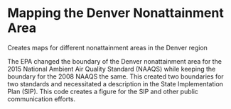 # Mapping the Denver Nonattainment Area
Creates maps for different nonattainment areas in the Denver region

The EPA changed the boundary of the Denver nonattainment area for the 2015 National Ambient Air Quality Standard (NAAQS) while keeping the boundary for the 2008 NAAQS the same. This created two boundaries for two standards and necessitated a description in the State Implementation Plan (SIP). This code creates a figure for the SIP and other public communication efforts.
